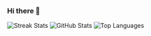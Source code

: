 ### Hi there 👋

<!--
**lrbn86/lrbn86** is a ✨ _special_ ✨ repository because its `README.md` (this file) appears on your GitHub profile.

Here are some ideas to get you started:

- 🔭 I’m currently working on ...
- 🌱 I’m currently learning ...
- 👯 I’m looking to collaborate on ...
- 🤔 I’m looking for help with ...
- 💬 Ask me about ...
- 📫 How to reach me: ...
- 😄 Pronouns: ...
- ⚡ Fun fact: ...
-->


![Streak Stats](https://streak-stats.demolab.com/?user=lrbn86&theme=onedark)
![GitHub Stats](https://github-readme-stats.vercel.app/api?username=lrbn86&show_icons=true&theme=onedark)
![Top Languages](https://github-readme-stats.vercel.app/api/top-langs?username=lrbn86&show_icons=true&theme=onedark&langs_count=4&layout=compact)
